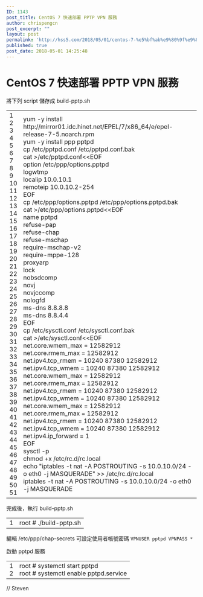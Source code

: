 ```yaml
---
ID: 1143
post_title: CentOS 7 快速部署 PPTP VPN 服務
author: chrispengcn
post_excerpt: ""
layout: post
permalink: 'http://hss5.com/2018/05/01/centos-7-%e5%bf%ab%e9%80%9f%e9%83%a8%e7%bd%b2-pptp-vpn-%e6%9c%8d%e5%8b%99/'
published: true
post_date: 2018-05-01 14:25:48
---
```

<h1 class="title">CentOS 7 快速部署 PPTP VPN 服務</h1>
將下列 script 儲存成 build-pptp.sh
<div id="crayon-5ae7f26fcd1a2549220251" class="crayon-syntax crayon-theme-classic crayon-font-courier-new crayon-os-pc print-yes notranslate" data-settings=" minimize scroll-mouseover">
<div class="crayon-plain-wrap"></div>
<div class="crayon-main">
<table class="crayon-table">
<tbody>
<tr class="crayon-row">
<td class="crayon-nums " data-settings="show">
<div class="crayon-nums-content">
<div class="crayon-num" data-line="crayon-5ae7f26fcd1a2549220251-1">1</div>
<div class="crayon-num crayon-striped-num" data-line="crayon-5ae7f26fcd1a2549220251-2">2</div>
<div class="crayon-num" data-line="crayon-5ae7f26fcd1a2549220251-3">3</div>
<div class="crayon-num crayon-striped-num" data-line="crayon-5ae7f26fcd1a2549220251-4">4</div>
<div class="crayon-num" data-line="crayon-5ae7f26fcd1a2549220251-5">5</div>
<div class="crayon-num crayon-striped-num" data-line="crayon-5ae7f26fcd1a2549220251-6">6</div>
<div class="crayon-num" data-line="crayon-5ae7f26fcd1a2549220251-7">7</div>
<div class="crayon-num crayon-striped-num" data-line="crayon-5ae7f26fcd1a2549220251-8">8</div>
<div class="crayon-num" data-line="crayon-5ae7f26fcd1a2549220251-9">9</div>
<div class="crayon-num crayon-striped-num" data-line="crayon-5ae7f26fcd1a2549220251-10">10</div>
<div class="crayon-num" data-line="crayon-5ae7f26fcd1a2549220251-11">11</div>
<div class="crayon-num crayon-striped-num" data-line="crayon-5ae7f26fcd1a2549220251-12">12</div>
<div class="crayon-num" data-line="crayon-5ae7f26fcd1a2549220251-13">13</div>
<div class="crayon-num crayon-striped-num" data-line="crayon-5ae7f26fcd1a2549220251-14">14</div>
<div class="crayon-num" data-line="crayon-5ae7f26fcd1a2549220251-15">15</div>
<div class="crayon-num crayon-striped-num" data-line="crayon-5ae7f26fcd1a2549220251-16">16</div>
<div class="crayon-num" data-line="crayon-5ae7f26fcd1a2549220251-17">17</div>
<div class="crayon-num crayon-striped-num" data-line="crayon-5ae7f26fcd1a2549220251-18">18</div>
<div class="crayon-num" data-line="crayon-5ae7f26fcd1a2549220251-19">19</div>
<div class="crayon-num crayon-striped-num" data-line="crayon-5ae7f26fcd1a2549220251-20">20</div>
<div class="crayon-num" data-line="crayon-5ae7f26fcd1a2549220251-21">21</div>
<div class="crayon-num crayon-striped-num" data-line="crayon-5ae7f26fcd1a2549220251-22">22</div>
<div class="crayon-num" data-line="crayon-5ae7f26fcd1a2549220251-23">23</div>
<div class="crayon-num crayon-striped-num" data-line="crayon-5ae7f26fcd1a2549220251-24">24</div>
<div class="crayon-num" data-line="crayon-5ae7f26fcd1a2549220251-25">25</div>
<div class="crayon-num crayon-striped-num" data-line="crayon-5ae7f26fcd1a2549220251-26">26</div>
<div class="crayon-num" data-line="crayon-5ae7f26fcd1a2549220251-27">27</div>
<div class="crayon-num crayon-striped-num" data-line="crayon-5ae7f26fcd1a2549220251-28">28</div>
<div class="crayon-num" data-line="crayon-5ae7f26fcd1a2549220251-29">29</div>
<div class="crayon-num crayon-striped-num" data-line="crayon-5ae7f26fcd1a2549220251-30">30</div>
<div class="crayon-num" data-line="crayon-5ae7f26fcd1a2549220251-31">31</div>
<div class="crayon-num crayon-striped-num" data-line="crayon-5ae7f26fcd1a2549220251-32">32</div>
<div class="crayon-num" data-line="crayon-5ae7f26fcd1a2549220251-33">33</div>
<div class="crayon-num crayon-striped-num" data-line="crayon-5ae7f26fcd1a2549220251-34">34</div>
<div class="crayon-num" data-line="crayon-5ae7f26fcd1a2549220251-35">35</div>
<div class="crayon-num crayon-striped-num" data-line="crayon-5ae7f26fcd1a2549220251-36">36</div>
<div class="crayon-num" data-line="crayon-5ae7f26fcd1a2549220251-37">37</div>
<div class="crayon-num crayon-striped-num" data-line="crayon-5ae7f26fcd1a2549220251-38">38</div>
<div class="crayon-num" data-line="crayon-5ae7f26fcd1a2549220251-39">39</div>
<div class="crayon-num crayon-striped-num" data-line="crayon-5ae7f26fcd1a2549220251-40">40</div>
<div class="crayon-num" data-line="crayon-5ae7f26fcd1a2549220251-41">41</div>
<div class="crayon-num crayon-striped-num" data-line="crayon-5ae7f26fcd1a2549220251-42">42</div>
<div class="crayon-num" data-line="crayon-5ae7f26fcd1a2549220251-43">43</div>
<div class="crayon-num crayon-striped-num" data-line="crayon-5ae7f26fcd1a2549220251-44">44</div>
<div class="crayon-num" data-line="crayon-5ae7f26fcd1a2549220251-45">45</div>
<div class="crayon-num crayon-striped-num" data-line="crayon-5ae7f26fcd1a2549220251-46">46</div>
<div class="crayon-num" data-line="crayon-5ae7f26fcd1a2549220251-47">47</div>
<div class="crayon-num crayon-striped-num" data-line="crayon-5ae7f26fcd1a2549220251-48">48</div>
<div class="crayon-num" data-line="crayon-5ae7f26fcd1a2549220251-49">49</div>
<div class="crayon-num crayon-striped-num" data-line="crayon-5ae7f26fcd1a2549220251-50">50</div>
<div class="crayon-num" data-line="crayon-5ae7f26fcd1a2549220251-51">51</div>
</div></td>
<td class="crayon-code">
<div class="crayon-pre">
<div id="crayon-5ae7f26fcd1a2549220251-1" class="crayon-line"><span class="crayon-v">yum</span> <span class="crayon-o">-</span><span class="crayon-i">y</span> <span class="crayon-e">install </span><span class="crayon-v">http</span><span class="crayon-o">:</span><span class="crayon-c">//mirror01.idc.hinet.net/EPEL/7/x86_64/e/epel-release-7-5.noarch.rpm</span></div>
<div id="crayon-5ae7f26fcd1a2549220251-2" class="crayon-line crayon-striped-line"><span class="crayon-v">yum</span> <span class="crayon-o">-</span><span class="crayon-i">y</span> <span class="crayon-e">install </span><span class="crayon-e">ppp </span><span class="crayon-e">pptpd</span></div>
<div id="crayon-5ae7f26fcd1a2549220251-3" class="crayon-line"></div>
<div id="crayon-5ae7f26fcd1a2549220251-4" class="crayon-line crayon-striped-line"><span class="crayon-v">cp</span> <span class="crayon-o">/</span><span class="crayon-v">etc</span><span class="crayon-o">/</span><span class="crayon-v">pptpd</span><span class="crayon-sy">.</span><span class="crayon-v">conf</span> <span class="crayon-o">/</span><span class="crayon-v">etc</span><span class="crayon-o">/</span><span class="crayon-v">pptpd</span><span class="crayon-sy">.</span><span class="crayon-v">conf</span><span class="crayon-sy">.</span><span class="crayon-e">bak</span></div>
<div id="crayon-5ae7f26fcd1a2549220251-5" class="crayon-line"><span class="crayon-v">cat</span> <span class="crayon-o">&gt;</span><span class="crayon-o">/</span><span class="crayon-v">etc</span><span class="crayon-o">/</span><span class="crayon-v">pptpd</span><span class="crayon-sy">.</span><span class="crayon-v">conf</span><span class="crayon-o">&lt;&lt;</span><span class="crayon-e">EOF</span></div>
<div id="crayon-5ae7f26fcd1a2549220251-6" class="crayon-line crayon-striped-line"><span class="crayon-v">option</span> <span class="crayon-o">/</span><span class="crayon-v">etc</span><span class="crayon-o">/</span><span class="crayon-v">ppp</span><span class="crayon-o">/</span><span class="crayon-v">options</span><span class="crayon-sy">.</span><span class="crayon-e">pptpd</span></div>
<div id="crayon-5ae7f26fcd1a2549220251-7" class="crayon-line"><span class="crayon-e">logwtmp</span></div>
<div id="crayon-5ae7f26fcd1a2549220251-8" class="crayon-line crayon-striped-line"><span class="crayon-i">localip</span> <span class="crayon-cn">10.0.10.1</span></div>
<div id="crayon-5ae7f26fcd1a2549220251-9" class="crayon-line"><span class="crayon-i">remoteip</span> <span class="crayon-cn">10.0.10.2</span><span class="crayon-o">-</span><span class="crayon-cn">254</span></div>
<div id="crayon-5ae7f26fcd1a2549220251-10" class="crayon-line crayon-striped-line"><span class="crayon-e">EOF</span></div>
<div id="crayon-5ae7f26fcd1a2549220251-11" class="crayon-line"></div>
<div id="crayon-5ae7f26fcd1a2549220251-12" class="crayon-line crayon-striped-line"><span class="crayon-v">cp</span> <span class="crayon-o">/</span><span class="crayon-v">etc</span><span class="crayon-o">/</span><span class="crayon-v">ppp</span><span class="crayon-o">/</span><span class="crayon-v">options</span><span class="crayon-sy">.</span><span class="crayon-v">pptpd</span> <span class="crayon-o">/</span><span class="crayon-v">etc</span><span class="crayon-o">/</span><span class="crayon-v">ppp</span><span class="crayon-o">/</span><span class="crayon-v">options</span><span class="crayon-sy">.</span><span class="crayon-v">pptpd</span><span class="crayon-sy">.</span><span class="crayon-e">bak</span></div>
<div id="crayon-5ae7f26fcd1a2549220251-13" class="crayon-line"><span class="crayon-v">cat</span> <span class="crayon-o">&gt;</span><span class="crayon-o">/</span><span class="crayon-v">etc</span><span class="crayon-o">/</span><span class="crayon-v">ppp</span><span class="crayon-o">/</span><span class="crayon-v">options</span><span class="crayon-sy">.</span><span class="crayon-v">pptpd</span><span class="crayon-o">&lt;&lt;</span><span class="crayon-e">EOF</span></div>
<div id="crayon-5ae7f26fcd1a2549220251-14" class="crayon-line crayon-striped-line"><span class="crayon-e">name </span><span class="crayon-e">pptpd</span></div>
<div id="crayon-5ae7f26fcd1a2549220251-15" class="crayon-line"><span class="crayon-v">refuse</span><span class="crayon-o">-</span><span class="crayon-e">pap</span></div>
<div id="crayon-5ae7f26fcd1a2549220251-16" class="crayon-line crayon-striped-line"><span class="crayon-v">refuse</span><span class="crayon-o">-</span><span class="crayon-e">chap</span></div>
<div id="crayon-5ae7f26fcd1a2549220251-17" class="crayon-line"><span class="crayon-v">refuse</span><span class="crayon-o">-</span><span class="crayon-e">mschap</span></div>
<div id="crayon-5ae7f26fcd1a2549220251-18" class="crayon-line crayon-striped-line"><span class="crayon-v">require</span><span class="crayon-o">-</span><span class="crayon-v">mschap</span><span class="crayon-o">-</span><span class="crayon-e">v2</span></div>
<div id="crayon-5ae7f26fcd1a2549220251-19" class="crayon-line"><span class="crayon-v">require</span><span class="crayon-o">-</span><span class="crayon-v">mppe</span><span class="crayon-o">-</span><span class="crayon-cn">128</span></div>
<div id="crayon-5ae7f26fcd1a2549220251-20" class="crayon-line crayon-striped-line"><span class="crayon-e">proxyarp</span></div>
<div id="crayon-5ae7f26fcd1a2549220251-21" class="crayon-line"><span class="crayon-e">lock</span></div>
<div id="crayon-5ae7f26fcd1a2549220251-22" class="crayon-line crayon-striped-line"><span class="crayon-e">nobsdcomp</span></div>
<div id="crayon-5ae7f26fcd1a2549220251-23" class="crayon-line"><span class="crayon-e">novj</span></div>
<div id="crayon-5ae7f26fcd1a2549220251-24" class="crayon-line crayon-striped-line"><span class="crayon-e">novjccomp</span></div>
<div id="crayon-5ae7f26fcd1a2549220251-25" class="crayon-line"><span class="crayon-e">nologfd</span></div>
<div id="crayon-5ae7f26fcd1a2549220251-26" class="crayon-line crayon-striped-line"><span class="crayon-v">ms</span><span class="crayon-o">-</span><span class="crayon-i">dns</span> <span class="crayon-cn">8.8.8.8</span></div>
<div id="crayon-5ae7f26fcd1a2549220251-27" class="crayon-line"><span class="crayon-v">ms</span><span class="crayon-o">-</span><span class="crayon-i">dns</span> <span class="crayon-cn">8.8.4.4</span></div>
<div id="crayon-5ae7f26fcd1a2549220251-28" class="crayon-line crayon-striped-line"><span class="crayon-e">EOF</span></div>
<div id="crayon-5ae7f26fcd1a2549220251-29" class="crayon-line"></div>
<div id="crayon-5ae7f26fcd1a2549220251-30" class="crayon-line crayon-striped-line"><span class="crayon-v">cp</span> <span class="crayon-o">/</span><span class="crayon-v">etc</span><span class="crayon-o">/</span><span class="crayon-v">sysctl</span><span class="crayon-sy">.</span><span class="crayon-v">conf</span> <span class="crayon-o">/</span><span class="crayon-v">etc</span><span class="crayon-o">/</span><span class="crayon-v">sysctl</span><span class="crayon-sy">.</span><span class="crayon-v">conf</span><span class="crayon-sy">.</span><span class="crayon-e">bak</span></div>
<div id="crayon-5ae7f26fcd1a2549220251-31" class="crayon-line"><span class="crayon-v">cat</span> <span class="crayon-o">&gt;</span><span class="crayon-o">/</span><span class="crayon-v">etc</span><span class="crayon-o">/</span><span class="crayon-v">sysctl</span><span class="crayon-sy">.</span><span class="crayon-v">conf</span><span class="crayon-o">&lt;&lt;</span><span class="crayon-e">EOF</span></div>
<div id="crayon-5ae7f26fcd1a2549220251-32" class="crayon-line crayon-striped-line"><span class="crayon-v">net</span><span class="crayon-sy">.</span><span class="crayon-v">core</span><span class="crayon-sy">.</span><span class="crayon-v">wmem_max</span> <span class="crayon-o">=</span> <span class="crayon-cn">12582912</span></div>
<div id="crayon-5ae7f26fcd1a2549220251-33" class="crayon-line"><span class="crayon-v">net</span><span class="crayon-sy">.</span><span class="crayon-v">core</span><span class="crayon-sy">.</span><span class="crayon-v">rmem_max</span> <span class="crayon-o">=</span> <span class="crayon-cn">12582912</span></div>
<div id="crayon-5ae7f26fcd1a2549220251-34" class="crayon-line crayon-striped-line"><span class="crayon-v">net</span><span class="crayon-sy">.</span><span class="crayon-v">ipv4</span><span class="crayon-sy">.</span><span class="crayon-v">tcp_rmem</span> <span class="crayon-o">=</span> <span class="crayon-cn">10240</span> <span class="crayon-cn">87380</span> <span class="crayon-cn">12582912</span></div>
<div id="crayon-5ae7f26fcd1a2549220251-35" class="crayon-line"><span class="crayon-v">net</span><span class="crayon-sy">.</span><span class="crayon-v">ipv4</span><span class="crayon-sy">.</span><span class="crayon-v">tcp_wmem</span> <span class="crayon-o">=</span> <span class="crayon-cn">10240</span> <span class="crayon-cn">87380</span> <span class="crayon-cn">12582912</span></div>
<div id="crayon-5ae7f26fcd1a2549220251-36" class="crayon-line crayon-striped-line"><span class="crayon-v">net</span><span class="crayon-sy">.</span><span class="crayon-v">core</span><span class="crayon-sy">.</span><span class="crayon-v">wmem_max</span> <span class="crayon-o">=</span> <span class="crayon-cn">12582912</span></div>
<div id="crayon-5ae7f26fcd1a2549220251-37" class="crayon-line"><span class="crayon-v">net</span><span class="crayon-sy">.</span><span class="crayon-v">core</span><span class="crayon-sy">.</span><span class="crayon-v">rmem_max</span> <span class="crayon-o">=</span> <span class="crayon-cn">12582912</span></div>
<div id="crayon-5ae7f26fcd1a2549220251-38" class="crayon-line crayon-striped-line"><span class="crayon-v">net</span><span class="crayon-sy">.</span><span class="crayon-v">ipv4</span><span class="crayon-sy">.</span><span class="crayon-v">tcp_rmem</span> <span class="crayon-o">=</span> <span class="crayon-cn">10240</span> <span class="crayon-cn">87380</span> <span class="crayon-cn">12582912</span></div>
<div id="crayon-5ae7f26fcd1a2549220251-39" class="crayon-line"><span class="crayon-v">net</span><span class="crayon-sy">.</span><span class="crayon-v">ipv4</span><span class="crayon-sy">.</span><span class="crayon-v">tcp_wmem</span> <span class="crayon-o">=</span> <span class="crayon-cn">10240</span> <span class="crayon-cn">87380</span> <span class="crayon-cn">12582912</span></div>
<div id="crayon-5ae7f26fcd1a2549220251-40" class="crayon-line crayon-striped-line"><span class="crayon-v">net</span><span class="crayon-sy">.</span><span class="crayon-v">core</span><span class="crayon-sy">.</span><span class="crayon-v">wmem_max</span> <span class="crayon-o">=</span> <span class="crayon-cn">12582912</span></div>
<div id="crayon-5ae7f26fcd1a2549220251-41" class="crayon-line"><span class="crayon-v">net</span><span class="crayon-sy">.</span><span class="crayon-v">core</span><span class="crayon-sy">.</span><span class="crayon-v">rmem_max</span> <span class="crayon-o">=</span> <span class="crayon-cn">12582912</span></div>
<div id="crayon-5ae7f26fcd1a2549220251-42" class="crayon-line crayon-striped-line"><span class="crayon-v">net</span><span class="crayon-sy">.</span><span class="crayon-v">ipv4</span><span class="crayon-sy">.</span><span class="crayon-v">tcp_rmem</span> <span class="crayon-o">=</span> <span class="crayon-cn">10240</span> <span class="crayon-cn">87380</span> <span class="crayon-cn">12582912</span></div>
<div id="crayon-5ae7f26fcd1a2549220251-43" class="crayon-line"><span class="crayon-v">net</span><span class="crayon-sy">.</span><span class="crayon-v">ipv4</span><span class="crayon-sy">.</span><span class="crayon-v">tcp_wmem</span> <span class="crayon-o">=</span> <span class="crayon-cn">10240</span> <span class="crayon-cn">87380</span> <span class="crayon-cn">12582912</span></div>
<div id="crayon-5ae7f26fcd1a2549220251-44" class="crayon-line crayon-striped-line"><span class="crayon-v">net</span><span class="crayon-sy">.</span><span class="crayon-v">ipv4</span><span class="crayon-sy">.</span><span class="crayon-v">ip_forward</span> <span class="crayon-o">=</span> <span class="crayon-cn">1</span></div>
<div id="crayon-5ae7f26fcd1a2549220251-45" class="crayon-line"><span class="crayon-e">EOF</span></div>
<div id="crayon-5ae7f26fcd1a2549220251-46" class="crayon-line crayon-striped-line"><span class="crayon-v">sysctl</span> <span class="crayon-o">-</span><span class="crayon-i">p</span></div>
<div id="crayon-5ae7f26fcd1a2549220251-47" class="crayon-line"></div>
<div id="crayon-5ae7f26fcd1a2549220251-48" class="crayon-line crayon-striped-line"></div>
<div id="crayon-5ae7f26fcd1a2549220251-49" class="crayon-line"><span class="crayon-v">chmod</span> <span class="crayon-o">+</span><span class="crayon-v">x</span> <span class="crayon-o">/</span><span class="crayon-v">etc</span><span class="crayon-o">/</span><span class="crayon-v">rc</span><span class="crayon-sy">.</span><span class="crayon-v">d</span><span class="crayon-o">/</span><span class="crayon-v">rc</span><span class="crayon-sy">.</span><span class="crayon-e">local</span></div>
<div id="crayon-5ae7f26fcd1a2549220251-50" class="crayon-line crayon-striped-line"><span class="crayon-i">echo</span> <span class="crayon-s">"iptables -t nat -A POSTROUTING -s 10.0.10.0/24 -o eth0 -j MASQUERADE"</span> <span class="crayon-o">&gt;&gt;</span> <span class="crayon-o">/</span><span class="crayon-v">etc</span><span class="crayon-o">/</span><span class="crayon-v">rc</span><span class="crayon-sy">.</span><span class="crayon-v">d</span><span class="crayon-o">/</span><span class="crayon-v">rc</span><span class="crayon-sy">.</span><span class="crayon-e">local</span></div>
<div id="crayon-5ae7f26fcd1a2549220251-51" class="crayon-line"><span class="crayon-v">iptables</span> <span class="crayon-o">-</span><span class="crayon-i">t</span> <span class="crayon-v">nat</span> <span class="crayon-o">-</span><span class="crayon-i">A</span> <span class="crayon-v">POSTROUTING</span> <span class="crayon-o">-</span><span class="crayon-i">s</span> <span class="crayon-cn">10.0.10.0</span><span class="crayon-o">/</span><span class="crayon-cn">24</span> <span class="crayon-o">-</span><span class="crayon-i">o</span> <span class="crayon-v">eth0</span> <span class="crayon-o">-</span><span class="crayon-i">j</span> <span class="crayon-v">MASQUERADE</span></div>
</div></td>
</tr>
</tbody>
</table>
</div>
</div>
完成後，執行 build-pptp.sh
<div id="crayon-5ae7f26fcd1b3550217715" class="crayon-syntax crayon-theme-classic crayon-font-courier-new crayon-os-pc print-yes notranslate" data-settings=" minimize scroll-mouseover">
<div class="crayon-plain-wrap"></div>
<div class="crayon-main">
<table class="crayon-table">
<tbody>
<tr class="crayon-row">
<td class="crayon-nums " data-settings="show">
<div class="crayon-nums-content">
<div class="crayon-num" data-line="crayon-5ae7f26fcd1b3550217715-1">1</div>
</div></td>
<td class="crayon-code">
<div class="crayon-pre">
<div id="crayon-5ae7f26fcd1b3550217715-1" class="crayon-line"><span class="crayon-v">root</span> <span class="crayon-p"># ./build-pptp.sh</span></div>
</div></td>
</tr>
</tbody>
</table>
</div>
</div>
編輯 /etc/ppp/chap-secrets 可設定使用者帳號密碼
<code>VPNUSER pptpd VPNPASS *</code>

啟動 pptpd 服務
<div id="crayon-5ae7f26fcd1b8157469967" class="crayon-syntax crayon-theme-classic crayon-font-courier-new crayon-os-pc print-yes notranslate" data-settings=" minimize scroll-mouseover">
<div class="crayon-toolbar" data-settings=" mouseover overlay hide delay"></div>
<div class="crayon-plain-wrap"></div>
<div class="crayon-main">
<table class="crayon-table">
<tbody>
<tr class="crayon-row">
<td class="crayon-nums " data-settings="show">
<div class="crayon-nums-content">
<div class="crayon-num" data-line="crayon-5ae7f26fcd1b8157469967-1">1</div>
<div class="crayon-num crayon-striped-num" data-line="crayon-5ae7f26fcd1b8157469967-2">2</div>
</div></td>
<td class="crayon-code">
<div class="crayon-pre">
<div id="crayon-5ae7f26fcd1b8157469967-1" class="crayon-line"><span class="crayon-v">root</span> <span class="crayon-p"># systemctl start pptpd</span></div>
<div id="crayon-5ae7f26fcd1b8157469967-2" class="crayon-line crayon-striped-line"><span class="crayon-v">root</span> <span class="crayon-p"># systemctl enable pptpd.service</span></div>
</div></td>
</tr>
</tbody>
</table>
</div>
</div>
// Steven